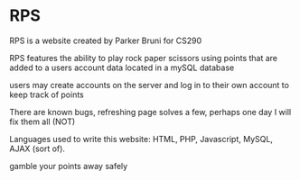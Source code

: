 # RPS 

RPS is a website created by Parker Bruni for CS290

RPS features the ability to play rock paper scissors using points that are added to a users account data located in a mySQL database

users may create accounts on the server and log in to their own account to keep track of points

There are known bugs, refreshing page solves a few, perhaps one day I will fix them all (NOT)

Languages used to write this website: HTML, PHP, Javascript, MySQL, AJAX (sort of). 

gamble your points away safely
